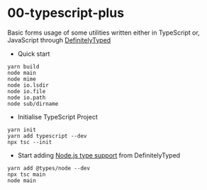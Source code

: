 # 00-typescript-plus

Basic forms usage of some utilities written either in TypeScript or, JavaScript through [DefinitelyTyped](https://github.com/DefinitelyTyped) 

- Quick start

```
yarn build
node main
node mime
node io.lsdir
node io.file
node io.path
node sub/dirname
```

- Initialise TypeScript Project

```
yarn init
yarn add typescript --dev
npx tsc --init
```

- Start adding [Node.js type support](https://www.npmjs.com/package/@types/node) from DefinitelyTyped

```
yarn add @types/node --dev
npx tsc main
node main
```
